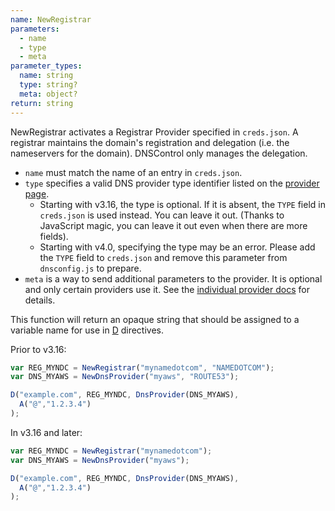 ```yaml
---
name: NewRegistrar
parameters:
  - name
  - type
  - meta
parameter_types:
  name: string
  type: string?
  meta: object?
return: string
---
```


NewRegistrar activates a Registrar Provider specified in `creds.json`.
A registrar maintains the domain's registration and delegation (i.e. the
nameservers for the domain).  DNSControl only manages the delegation.

* `name` must match the name of an entry in `creds.json`.
* `type` specifies a valid DNS provider type identifier listed on the [provider page](../../provider-list.md).
  * Starting with v3.16, the type is optional. If it is absent, the `TYPE` field in `creds.json` is used instead. You can leave it out. (Thanks to JavaScript magic, you can leave it out even when there are more fields).
  * Starting with v4.0, specifying the type may be an error. Please add the `TYPE` field to `creds.json` and remove this parameter from `dnsconfig.js` to prepare.
* `meta` is a way to send additional parameters to the provider.  It is optional and only certain providers use it.  See the [individual provider docs](../../provider-list.md) for details.

This function will return an opaque string that should be assigned to a variable name for use in [D](#D) directives.

Prior to v3.16:

```javascript
var REG_MYNDC = NewRegistrar("mynamedotcom", "NAMEDOTCOM");
var DNS_MYAWS = NewDnsProvider("myaws", "ROUTE53");

D("example.com", REG_MYNDC, DnsProvider(DNS_MYAWS),
  A("@","1.2.3.4")
);
```

In v3.16 and later:

```javascript
var REG_MYNDC = NewRegistrar("mynamedotcom");
var DNS_MYAWS = NewDnsProvider("myaws");

D("example.com", REG_MYNDC, DnsProvider(DNS_MYAWS),
  A("@","1.2.3.4")
);
```
